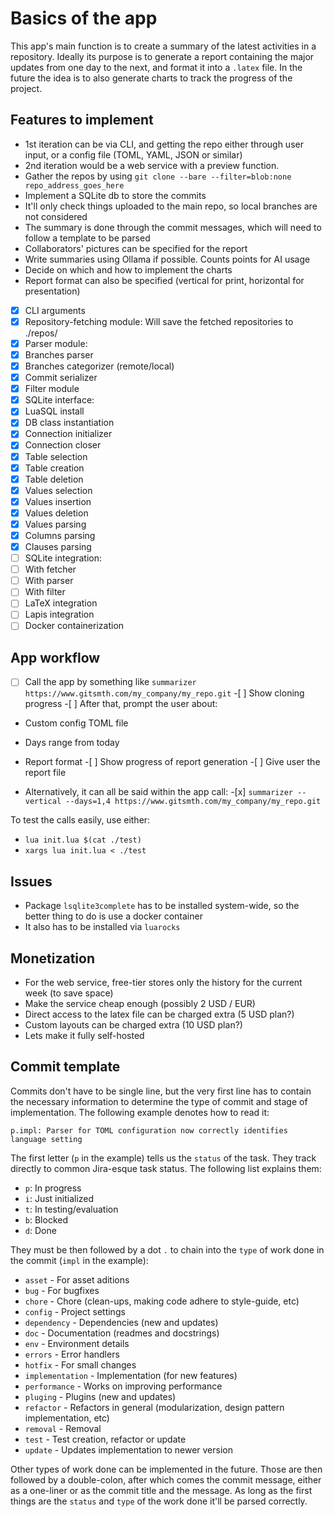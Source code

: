 # Basics of the app

This app's main function is to create a summary of the latest activities in a repository. Ideally its purpose is to generate a report containing the major updates from one day to the next, and format it into a `.latex` file. In the future the idea is to also generate charts to track the progress of the project.

## Features to implement

- 1st iteration can be via CLI, and getting the repo either through user input, or a config file (TOML, YAML, JSON or similar)
- 2nd iteration would be a web service with a preview function.
- Gather the repos by using `git clone --bare --filter=blob:none repo_address_goes_here`
- Implement a SQLite db to store the commits
- It'll only check things uploaded to the main repo, so local branches are not considered
- The summary is done through the commit messages, which will need to follow a template to be parsed
- Collaborators' pictures can be specified for the report
- Write summaries using Ollama if possible. Counts points for AI usage
- Decide on which and how to implement the charts
- Report format can also be specified (vertical for print, horizontal for presentation)

-[x] CLI arguments  
-[x] Repository-fetching module: Will save the fetched repositories to ./repos/  
-[x] Parser module:  
 -[x] Branches parser  
 -[x] Branches categorizer (remote/local)  
 -[x] Commit serializer  
-[x] Filter module  
-[x] SQLite interface:  
 -[x] LuaSQL install  
 -[x] DB class instantiation  
 -[x] Connection initializer  
 -[x] Connection closer  
 -[x] Table selection  
 -[x] Table creation  
 -[x] Table deletion  
 -[x] Values selection  
 -[x] Values insertion  
 -[x] Values deletion  
 -[x] Values parsing  
 -[x] Columns parsing  
 -[x] Clauses parsing  
-[ ] SQLite integration:  
 -[ ] With fetcher  
 -[ ] With parser  
 -[ ] With filter  
-[ ] LaTeX integration  
-[ ] Lapis integration  
-[ ] Docker containerization

## App workflow

-[ ] Call the app by something like `summarizer https://www.gitsmth.com/my_company/my_repo.git` -[ ] Show cloning progress -[ ] After that, prompt the user about:

- Custom config TOML file
- Days range from today
- Report format -[ ] Show progress of report generation -[ ] Give user the report file

- Alternatively, it can all be said within the app call: -[x] `summarizer --vertical --days=1,4 https://www.gitsmth.com/my_company/my_repo.git`

To test the calls easily, use either:

- `lua init.lua $(cat ./test)`
- `xargs lua init.lua < ./test`

## Issues

- Package `lsqlite3complete` has to be installed system-wide, so the better thing to do is use a docker container
- It also has to be installed via `luarocks`

## Monetization

- For the web service, free-tier stores only the history for the current week (to save space)
- Make the service cheap enough (possibly 2 USD / EUR)
- Direct access to the latex file can be charged extra (5 USD plan?)
- Custom layouts can be charged extra (10 USD plan?)
- Lets make it fully self-hosted

## Commit template

Commits don't have to be single line, but the very first line has to contain the necessary information to determine the type of commit and stage of implementation. The following example denotes how to read it:

`p.impl: Parser for TOML configuration now correctly identifies language setting`

The first letter (`p` in the example) tells us the `status` of the task. They track directly to common Jira-esque task status. The following list explains them:

- `p`: In progress
- `i`: Just initialized
- `t`: In testing/evaluation
- `b`: Blocked
- `d`: Done

They must be then followed by a dot `.` to chain into the `type` of work done in the commit (`impl` in the example):

- `asset` - For asset aditions
- `bug` - For bugfixes
- `chore` - Chore (clean-ups, making code adhere to style-guide, etc)
- `config` - Project settings
- `dependency` - Dependencies (new and updates)
- `doc` - Documentation (readmes and docstrings)
- `env` - Environment details
- `errors` - Error handlers
- `hotfix` - For small changes
- `implementation` - Implementation (for new features)
- `performance` - Works on improving performance
- `pluging` - Plugins (new and updates)
- `refactor` - Refactors in general (modularization, design pattern implementation, etc)
- `removal` - Removal
- `test` - Test creation, refactor or update
- `update` - Updates implementation to newer version

Other types of work done can be implemented in the future. Those are then followed by a double-colon, after which comes the commit message, either as a one-liner or as the commit title and the message. As long as the first things are the `status` and `type` of the work done it'll be parsed correctly.
